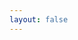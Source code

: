 ```yaml
---
layout: false
---
```


<script setup>
import { onMounted } from 'vue'
import versionsConfig from '../../versions.json'

onMounted(() => {
  window.location.href = `/en/${versionsConfig.latest}/`
})
</script>

<template>
  <div>Redirecting to latest version...</div>
</template>
